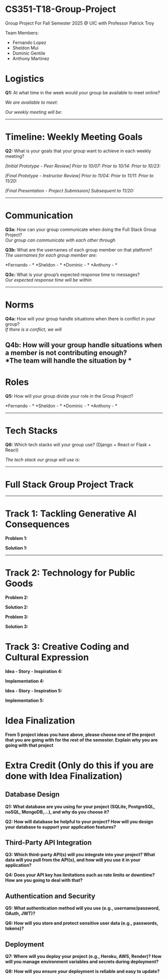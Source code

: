 # CS351-T18-Group-Project
Group Project For Fall Semester 2025 @ UIC with Professor Patrick Troy

Team Members:
- Fernando Lopez
- Sheldon Mui
- Dominic Gentile
- Anthony Martinez

# Logistics  

**Q1:** At what time in the week would your group be available to meet online?  

*We are available to meet:*

*Our weekly meeting will be:*

---

# Timeline: Weekly Meeting Goals  

**Q2:** What is your goals that your group want to achieve in each weekly meeting?  

*[Initial Prototype - Peer Review]*
*Prior to 10/07:*
*Prior to 10/14:*
*Prior to 10/23:*

*[Final Prototype - Instructor Review]*
*Prior to 11/04:*
*Prior to 11/11:*
*Prior to 11/20:*

*[Final Presentation - Project Submission]*
*Subsequent to 11/20:*

---

# Communication  

**Q3a:** How can your group communicate when doing the Full Stack Group Project?  
*Our group can communicate with each other through*

**Q3b:** What are the usernames of each group member on that platform?  
*The usernames for each group member are:*

*Fernando - *
*Sheldon  - *
*Dominic  - *
*Anthony  - *


**Q3c:** What is your group’s expected response time to messages?  
*Our expected response time will be within* 

---

# Norms  

**Q4a:** How will your group handle situations when there is conflict in your group?  
*If there is a conflict, we will*

**Q4b:** How will your group handle situations when a member is not contributing enough?  
*The team will handle the situation by *
---

# Roles  

**Q5:** How will your group divide your role in the Group Project?  

*Fernando - *
*Sheldon  - *
*Dominic  - *
*Anthony  - *

---

# Tech Stacks

**Q6:** Which tech stacks will your group use? (Django + React or Flask + React)

*The tech stack our group will use is:*


---
# Full Stack Group Project Track  
---

# Track 1: Tackling Generative AI Consequences
**Problem 1:** 

**Solution 1:** 

---

# Track 2: Technology for Public Goods 

**Problem 2:**

**Solution 2:** 

**Problem 3:** 

**Solution 3:**  

# Track 3: Creative Coding and Cultural Expression

**Idea - Story - Inspiration 4:**

**Implementation 4:**

**Idea - Story - Inspiration 5:**

**Implementation 5:**


# Idea Finalization

**From 5 project ideas you have above, please choose one of the project that you are going with for the rest of the semester. Explain why you are going with that project**

# Extra Credit (Only do this if you are done with Idea Finalization)

## Database Design

**Q1: What database are you using for your project (SQLite, PostgreSQL, noSQL, MongoDB,...), and why do you choose it?**

**Q2: How will database be helpful to your project? How will you design your database to support your application features?**

## Third-Party API Integration

**Q3: Which third-party API(s) will you integrate into your project? What data will you pull from the API(s), and how will you use it in your application?**

**Q4: Does your API key has limitations such as rate limits or downtime? How are you going to deal with that?**

## Authentication and Security

**Q5: What authentication method will you use (e.g., username/password, OAuth, JWT)?**

**Q6: How will you store and protect sensitive user data (e.g., passwords, tokens)?**

## Deployment

**Q7: Where will you deploy your project (e.g., Heroku, AWS, Render)? How will you manage environment variables and secrets during deployment?**

**Q8: How will you ensure your deployment is reliable and easy to update?**
